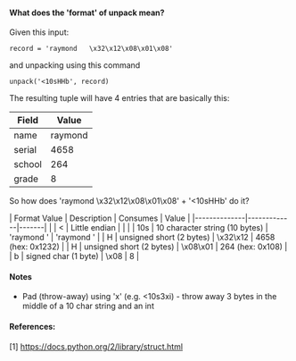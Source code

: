 #### What does the 'format' of unpack mean?

Given this input:
```text
record = 'raymond   \x32\x12\x08\x01\x08'
```
and unpacking using this command

```text
unpack('<10sHHb', record)
```

The resulting tuple will have 4 entries that are basically this:

| Field | Value |
|-------|-------|
| name  | raymond |
| serial | 4658 |
| school | 264 |
| grade | 8 |

So how does 'raymond   \x32\x12\x08\x01\x08' + '<10sHHb' do it?

| Format Value | Description | Consumes | Value |
|--------------|-------------|-------| |
| <	| Little endian | | |
| 10s | 10 character string (10 bytes) | 'raymond   ' | 'raymond   ' |
| H | unsigned short (2 bytes) | \x32\x12 | 4658 (hex: 0x1232) |
| H | unsigned short (2 bytes) | \x08\x01 | 264 (hex: 0x108)  |
| b | signed char (1 byte) | \x08 | 8 |


#### Notes
* Pad (throw-away) using 'x' (e.g. <10s3xi) - throw away 3 bytes in the middle of a 10 char string and an int

#### References:

[1] https://docs.python.org/2/library/struct.html
